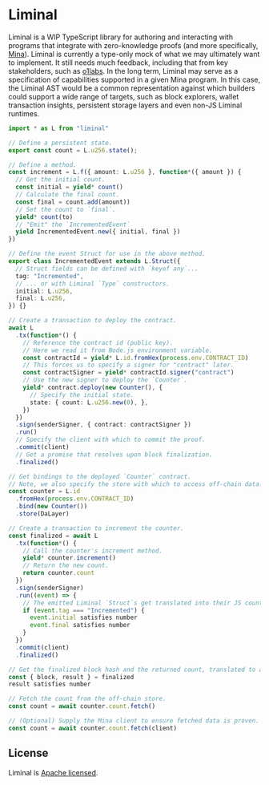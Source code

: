 # Liminal

Liminal is a WIP TypeScript library for authoring and interacting with programs that integrate with
zero-knowledge proofs (and more specifically, [Mina](https://minaprotocol.com/)). Liminal is
currently a type-only mock of what we may ultimately want to implement. It still needs much
feedback, including that from key stakeholders, such as [o1labs](https://www.o1labs.org/). In the
long term, Liminal may serve as a specification of capabilities supported in a given Mina program.
In this case, the Liminal AST would be a common representation against which builders could support
a wide range of targets, such as block explorers, wallet transaction insights, persistent storage
layers and even non-JS Liminal runtimes.

```ts
import * as L from "liminal"

// Define a persistent state.
export const count = L.u256.state();

// Define a method.
const increment = L.f({ amount: L.u256 }, function*({ amount }) {
  // Get the initial count.
  const initial = yield* count()
  // Calculate the final count.
  const final = count.add(amount))
  // Set the count to `final`.
  yield* count(to)
  // "Emit" the `IncrementedEvent`
  yield IncrementedEvent.new({ initial, final })
})

// Define the event Struct for use in the above method.
export class IncrementedEvent extends L.Struct({
  // Struct fields can be defined with `keyof any`...
  tag: "Incremented",
  // ... or with Liminal `Type` constructors.
  initial: L.u256,
  final: L.u256,
}) {}

// Create a transaction to deploy the contract.
await L
  .tx(function*() {
    // Reference the contract id (public key).
    // Here we read it from Node.js environment variable.
    const contractId = yield* L.id.fromHex(process.env.CONTRACT_ID)
    // This forces us to specify a signer for "contract" later.
    const contractSigner = yield* contractId.signer("contract")
    // Use the new signer to deploy the `Counter`.
    yield* contract.deploy(new Counter(), {
      // Specify the initial state.
      state: { count: L.u256.new(0), },
    })
  })
  .sign(senderSigner, { contract: contractSigner })
  .run()
  // Specify the client with which to commit the proof.
  .commit(client)
  // Get a promise that resolves upon block finalization.
  .finalized()

// Get bindings to the deployed `Counter` contract.
// Note, we also specify the store with which to access off-chain data.
const counter = L.id
  .fromHex(process.env.CONTRACT_ID)
  .bind(new Counter())
  .store(DaLayer)

// Create a transaction to increment the counter.
const finalized = await L
  .tx(function*() {
    // Call the counter's increment method.
    yield* counter.increment()
    // Return the new count.
    return counter.count
  })
  .sign(senderSigner)
  .run((event) => {
    // The emitted Liminal `Struct`s get translated into their JS counterparts.
    if (event.tag === "Incremented") {
      event.initial satisfies number
      event.final satisfies number
    }
  })
  .commit(client)
  .finalized()

// Get the finalized block hash and the returned count, translated to a JS number.
const { block, result } = finalized
result satisfies number

// Fetch the count from the off-chain store.
const count = await counter.count.fetch()

// (Optional) Supply the Mina client to ensure fetched data is proven.
const count = await counter.count.fetch(client)
```

<!--

## Code of Conduct

Everyone interacting in this repo is expected to follow the [code of conduct](CODE_OF_CONDUCT.md).

## Contributing

Contributions are welcome and appreciated! Check out the [contributing guide](CONTRIBUTING.md)
before you dive in.

-->

## License

Liminal is [Apache licensed](LICENSE).
